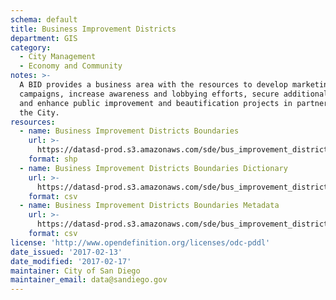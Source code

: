 ```yaml
---
schema: default
title: Business Improvement Districts
department: GIS
category:
  - City Management
  - Economy and Community
notes: >-
  A BID provides a business area with the resources to develop marketing
  campaigns, increase awareness and lobbying efforts, secure additional funding
  and enhance public improvement and beautification projects in partnership with
  the City.
resources:
  - name: Business Improvement Districts Boundaries
    url: >-
      https://datasd-prod.s3.amazonaws.com/sde/bus_improvement_districts/CITY.BUS_IMPROVEMENT_DISTRICTS_datasd.zip
    format: shp
  - name: Business Improvement Districts Boundaries Dictionary
    url: >-
      https://datasd-prod.s3.amazonaws.com/sde/bus_improvement_districts/CITY.BUS_IMPROVEMENT_DISTRICTS_dictionary_datasd.csv
    format: csv
  - name: Business Improvement Districts Boundaries Metadata
    url: >-
      https://datasd-prod.s3.amazonaws.com/sde/bus_improvement_districts/CITY.BUS_IMPROVEMENT_DISTRICTS_metadata_datasd.csv
    format: csv
license: 'http://www.opendefinition.org/licenses/odc-pddl'
date_issued: '2017-02-13'
date_modified: '2017-02-17'
maintainer: City of San Diego
maintainer_email: data@sandiego.gov
---
```

